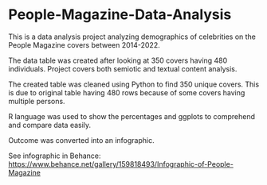 # People-Magazine-Data-Analysis
This is a data analysis project analyzing demographics of celebrities on the People Magazine covers between 2014-2022. 

The data table was created after looking at 350 covers having 480 individuals. Project covers both semiotic and textual content analysis.

The created table was cleaned using Python to find 350 unique covers. This is due to original table having 480 rows because of some covers having multiple persons. 

R language was used to show the percentages and ggplots to comprehend and compare data easily.

Outcome was converted into an infographic.

See infographic in Behance: https://www.behance.net/gallery/159818493/Infographic-of-People-Magazine

